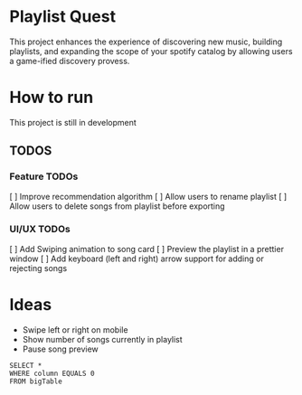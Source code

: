 # Playlist Quest 
This project enhances the experience of discovering new music, building playlists, and expanding the scope of your spotify catalog by allowing users a game-ified discovery provess. 

# How to run
This project is still in development

## TODOS
### Feature TODOs
[ ] Improve recommendation algorithm
[ ] Allow users to rename playlist
[ ] Allow users to delete songs from playlist before exporting

### UI/UX TODOs
[ ] Add Swiping animation to song card
[ ] Preview the playlist in a prettier window
[ ] Add keyboard (left and right) arrow support for adding or rejecting songs

# Ideas
- Swipe left or right on mobile
- Show number of songs currently in playlist
- Pause song preview
 ```
SELECT * 
WHERE column EQUALS 0
FROM bigTable
````